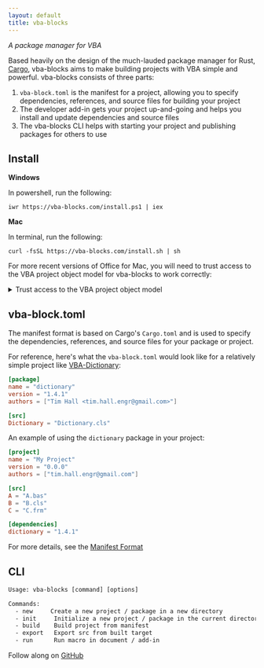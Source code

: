 ```yaml
---
layout: default
title: vba-blocks
---
```


_A package manager for VBA_

Based heavily on the design of the much-lauded package manager for Rust, [Cargo](https://crates.io/),
vba-blocks aims to make building projects with VBA simple and powerful.
vba-blocks consists of three parts:

1. `vba-block.toml` is the manifest for a project, allowing you to specify dependencies, references, and source files for building your project
2. The developer add-in gets your project up-and-going and helps you install and update dependencies and source files
3. The vba-blocks CLI helps with starting your project and publishing packages for others to use

## Install

__Windows__

In powershell, run the following:

```shellsession
iwr https://vba-blocks.com/install.ps1 | iex
```

__Mac__

In terminal, run the following:

```shellsession
curl -fsSL https://vba-blocks.com/install.sh | sh
```

For more recent versions of Office for Mac, you will need to trust access to the VBA project object model for vba-blocks to work correctly:

<details>
  <summary>Trust access to the VBA project object model</summary>
  <ol>
    <li>Open Excel</li>
    <li>Click "Excel" in the menu bar</li>
    <li>Select "Preferences" in the menu</li>
    <li>Click "Security" in the Preferences dialog</li>
    <li>Check "Trust access to the VBA project object model" in the Security dialog</li>
 </ol>
 <a href="./images/trust-access-VBOM.png">Visual Instructions</a>
</details>


## vba-block.toml

The manifest format is based on Cargo's `Cargo.toml` and is used to specify the dependencies, references, and source files for your package or project.

For reference, here's what the `vba-block.toml` would look like for a relatively simple project like [VBA-Dictionary](https://github.com/VBA-tools/VBA-Dictionary):

```toml
[package]
name = "dictionary"
version = "1.4.1"
authors = ["Tim Hall <tim.hall.engr@gmail.com>"]

[src]
Dictionary = "Dictionary.cls"
```

An example of using the `dictionary` package in your project:

```toml
[project]
name = "My Project"
version = "0.0.0"
authors = ["tim.hall.engr@gmail.com"]

[src]
A = "A.bas"
B = "B.cls"
C = "C.frm"

[dependencies]
dictionary = "1.4.1"
```

For more details, see the [Manifest Format]({{baseurl}}/manifest/)

## CLI

```txt
Usage: vba-blocks [command] [options]

Commands:
  - new     Create a new project / package in a new directory
  - init     Initialize a new project / package in the current directory
  - build    Build project from manifest
  - export   Export src from built target
  - run      Run macro in document / add-in
```

Follow along on [GitHub](https://github.com/vba-blocks/vba-blocks)

